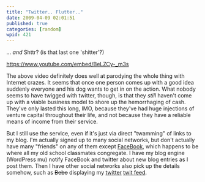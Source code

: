 ```yaml
---
title: "Twitter.. Flutter.."
date: 2009-04-09 02:01:51
published: true
categories: [random]
wpid: 421
---
```


... *and* Shttr? (is that last one 'shitter'?)

https://www.youtube.com/embed/BeLZCy-_m3s

The above video definitely does well at parodying the whole thing with Internet crazes. It seems that once one person comes up with a good idea suddenly everyone and his dog wants to get in on the action. What nobody seems to have twigged with twitter, though, is that they *still* haven't come up with a viable business model to shore up the hemorrhaging of cash. They've only lasted this long, IMO, because they've had huge injections of venture capital throughout their life, and not because they have a reliable means of income from their service.

But I still use the service, even if it's just via direct "twamming" of links to my blog. I'm actually signed up to many social networks, but don't actually have many "friends" on any of them except [FaceBook](https://www.facebook.com/ "FaceBook"), which happens to be where all my old school classmates congregate. I have my blog engine (WordPress mu) notify FaceBook and twitter about new blog entries as I post them. Then I have other social networks also pick up the details somehow, such as ~~Bebo~~ displaying my [twitter](https://www.twitter.com/ "twitter") [twit feed](https://www.twitter.com/lucyllewy).